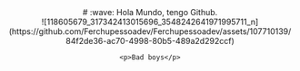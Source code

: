 <div align="center">
  # :wave: Hola Mundo, tengo Github.  
  <div align="center">
    ![118605679_317342413015696_3548242641971995711_n](https://github.com/Ferchupessoadev/Ferchupessoadev/assets/107710139/84f2de36-ac70-4998-80b5-489a2d292ccf) 

    <p>Bad boys</p>
  </div>
</div>



